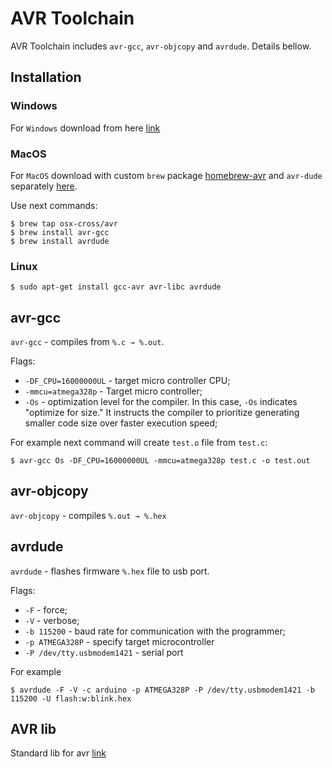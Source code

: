 # AVR Toolchain
AVR Toolchain includes `avr-gcc`, `avr-objcopy` and `avrdude`. Details bellow.

## Installation

### Windows
For `Windows` download from here [link](https://www.microchip.com/en-us/tools-resources/develop/microchip-studio/gcc-compilers)

### MacOS
For `MacOS` download with custom `brew` package [homebrew-avr](https://github.com/osx-cross/homebrew-avr) and `avr-dude` separately [here](https://formulae.brew.sh/formula/avrdude).

Use next commands:

```console
$ brew tap osx-cross/avr
$ brew install avr-gcc
$ brew install avrdude
```

### Linux

```console
$ sudo apt-get install gcc-avr avr-libc avrdude
```

## avr-gcc
`avr-gcc` - compiles from `%.c → %.out`.

Flags:
- `-DF_CPU=16000000UL` - target micro controller CPU;
- `-mmcu=atmega328p` - Target micro controller;
- `-Os` - optimization level for the compiler. In this case, `-Os` indicates "optimize for size." It instructs the compiler to prioritize generating smaller code size over faster execution speed;


For example next command will create `test.o` file from `test.c`:

```console
$ avr-gcc Os -DF_CPU=16000000UL -mmcu=atmega328p test.c -o test.out
```

## avr-objcopy
`avr-objcopy` - compiles `%.out → %.hex`

## avrdude
`avrdude` - flashes firmware `%.hex` file to usb port.

Flags:
- `-F` - force;
- `-V` - verbose;
- `-b 115200` - baud rate for communication with the programmer;
- `-p ATMEGA328P` - specify target microcontroller
- `-P /dev/tty.usbmodem1421` - serial port 

For example
```console
$ avrdude -F -V -c arduino -p ATMEGA328P -P /dev/tty.usbmodem1421 -b 115200 -U flash:w:blink.hex
```

## AVR lib
Standard lib for avr [link](https://www.nongnu.org/avr-libc/user-manual/modules.html)